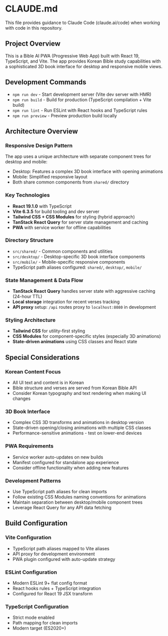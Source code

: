 # CLAUDE.md

This file provides guidance to Claude Code (claude.ai/code) when working with code in this repository.

## Project Overview

This is a Bible AI PWA (Progressive Web App) built with React 19, TypeScript, and Vite. The app provides Korean Bible study capabilities with a sophisticated 3D book interface for desktop and responsive mobile views.

## Development Commands

- `npm run dev` - Start development server (Vite dev server with HMR)
- `npm run build` - Build for production (TypeScript compilation + Vite build)
- `npm run lint` - Run ESLint with React hooks and TypeScript rules
- `npm run preview` - Preview production build locally

## Architecture Overview

### Responsive Design Pattern
The app uses a unique architecture with separate component trees for desktop and mobile:
- Desktop: Features a complex 3D book interface with opening animations
- Mobile: Simplified responsive layout
- Both share common components from `shared/` directory

### Key Technologies
- **React 19.1.0** with TypeScript
- **Vite 6.3.5** for build tooling and dev server
- **Tailwind CSS + CSS Modules** for styling (hybrid approach)
- **TanStack React Query** for server state management and caching
- **PWA** with service worker for offline capabilities

### Directory Structure
- `src/shared/` - Common components and utilities
- `src/desktop/` - Desktop-specific 3D book interface components
- `src/mobile/` - Mobile-specific responsive components
- TypeScript path aliases configured: `shared/`, `desktop/`, `mobile/`

### State Management & Data Flow
- **TanStack React Query** handles server state with aggressive caching (24-hour TTL)
- **Local storage** integration for recent verses tracking
- **API proxy** setup: `/api` routes proxy to `localhost:8080` in development

### Styling Architecture
- **Tailwind CSS** for utility-first styling
- **CSS Modules** for component-specific styles (especially 3D animations)
- **State-driven animations** using CSS classes and React state

## Special Considerations

### Korean Content Focus
- All UI text and content is in Korean
- Bible structure and verses are served from Korean Bible API
- Consider Korean typography and text rendering when making UI changes

### 3D Book Interface
- Complex CSS 3D transforms and animations in desktop version
- State-driven opening/closing animations with multiple CSS classes
- Performance-sensitive animations - test on lower-end devices

### PWA Requirements
- Service worker auto-updates on new builds
- Manifest configured for standalone app experience
- Consider offline functionality when adding new features

### Development Patterns
- Use TypeScript path aliases for clean imports
- Follow existing CSS Modules naming conventions for animations
- Maintain separation between desktop/mobile component trees
- Leverage React Query for any API data fetching

## Build Configuration

### Vite Configuration
- TypeScript path aliases mapped to Vite aliases
- API proxy for development environment
- PWA plugin configured with auto-update strategy

### ESLint Configuration
- Modern ESLint 9+ flat config format
- React hooks rules + TypeScript integration
- Configured for React 19 JSX transform

### TypeScript Configuration
- Strict mode enabled
- Path mapping for clean imports
- Modern target (ES2020+)